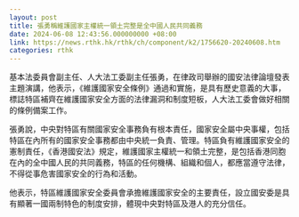 ```yaml
---
layout: post
title: 張勇稱維護國家主權統一領土完整是全中國人民共同義務
date: 2024-06-08 12:43:56.000000000 +08:00
link: https://news.rthk.hk/rthk/ch/component/k2/1756620-20240608.htm
categories: rthk
---
```


基本法委員會副主任、人大法工委副主任張勇，在律政司舉辦的國安法律論壇發表主題演講，他表示，《維護國家安全條例》通過和實施，是具有歷史意義的大事，標誌特區補齊在維護國家安全方面的法律漏洞和制度短板，人大法工委會做好相關的條例備案工作。

張勇說，中央對特區有關國家安全事務負有根本責任，國家安全屬中央事權，包括特區在內所有的國家安全事務都由中央統一負責、管理。特區負有維護國家安全的憲制責任，《香港國安法》規定，維護國家主權統一和領土完整，是包括香港同胞在內的全中國人民的共同義務，特區的任何機構、組織和個人，都應當遵守法律，不得從事危害國家安全的行為和活動。

他表示，特區維護國家安全委員會承擔維護國家安全的主要責任，設立國安委是具有顯著一國兩制特色的制度安排，體現中央對特區及港人的充分信任。
